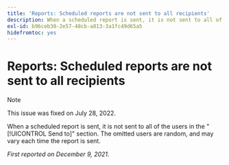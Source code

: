 ```yaml
---
title: 'Reports: Scheduled reports are not sent to all recipients'
description: When a scheduled report is sent, it is not sent to all of the users in the [!UICONTROL Send to] section. The omitted users are random, and may vary each time the report is sent.
exl-id: b96ceb30-2e57-48cb-a813-3a1fc49d65a5
hidefromtoc: yes
---
```

# Reports: Scheduled reports are not sent to all recipients

>[!NOTE]
>
>This issue was fixed on July 28, 2022.

When a scheduled report is sent, it is not sent to all of the users in the "[!UICONTROL Send to]" section. The omitted users are random, and may vary each time the report is sent.

_First reported on December 9, 2021._
